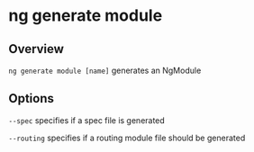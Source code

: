 # ng generate module

## Overview

`ng generate module [name]` generates an NgModule

## Options

`--spec` specifies if a spec file is generated

`--routing` specifies if a routing module file should be generated
